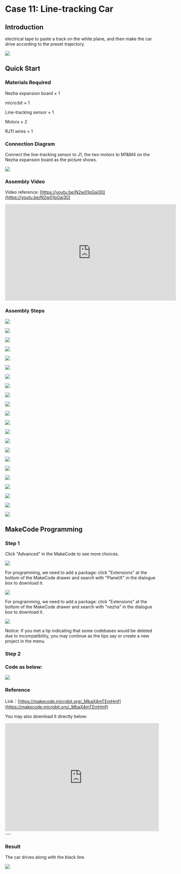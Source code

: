 # Case 11: Line-tracking Car

## Introduction

electrical tape to paste a track on the white plane, and then make the car drive according to the preset trajectory.

![](./images/case_11_01.png)

## Quick Start

### Materials Required

Nezha expansion board × 1

micro:bit × 1

Line-tracking sensor × 1

Motors × 2

RJ11 wires × 1



### Connection Diagram 
Connect the line-tracking sensor to J1, the two motors to M1&M4 on the Nezha expansion board as the picture shows.


![](./images/case_11_04.png)

### Assembly Video

Video reference: [https://youtu.be/N2w01pGaj30](https://youtu.be/N2w01pGaj30)

<iframe width="560" height="315" src="https://www.youtube.com/embed/N2w01pGaj30" frameborder="0" allow="accelerometer; autoplay; clipboard-write; encrypted-media; gyroscope; picture-in-picture" allowfullscreen></iframe>


### Assembly Steps

![](./images/case_step_11_01.png)

![](./images/case_step_11_02.png)

![](./images/case_step_11_03.png)

![](./images/case_step_11_04.png)

![](./images/case_step_11_05.png)

![](./images/case_step_11_06.png)

![](./images/case_step_11_07.png)

![](./images/case_step_11_08.png)

![](./images/case_step_11_09.png)

![](./images/case_step_11_10.png)

![](./images/case_step_11_11.png)

![](./images/case_step_11_12.png)

![](./images/case_step_11_13.png)

![](./images/case_step_11_14.png)

![](./images/case_step_11_15.png)

![](./images/case_step_11_16.png)

![](./images/case_step_11_17.png)

![](./images/case_step_11_18.png)

![](./images/case_step_11_19.png)

![](./images/case_step_11_20.png)

![](./images/case_step_11_21.png)

![](./images/case_step_11_22.png)


## MakeCode Programming




### Step 1

Click "Advanced" in the MakeCode to see more choices.

![](./images/case_01_10.png)

For programming, we need to add a package: click "Extensions" at the bottom of the MakeCode drawer and search with "PlanetX" in the dialogue box to download it. 

![](./images/case_01_11.png)

For programming, we need to add a package: click "Extensions" at the bottom of the MakeCode drawer and search with "nezha" in the dialogue box to download it. 

![](./images/case_03_09.png)

Notice: If you met a tip indicating that some codebases would be deleted due to incompatibility, you may continue as the tips say or create a new project in the menu. 

### Step 2

### Code as below:

![](./images/case_11_15.png)



### Reference
Link：[https://makecode.microbit.org/_MbaX4mTEmHmf](https://makecode.microbit.org/_MbaX4mTEmHmf)

You may also download it directly below:

<div style="position:relative;height:0;padding-bottom:70%;overflow:hidden;"><iframe style="position:absolute;top:0;left:0;width:100%;height:100%;" src="https://makecode.microbit.org/#pub:_MbaX4mTEmHmf" frameborder="0" sandbox="allow-popups allow-forms allow-scripts allow-same-origin"></iframe></div>  
---

### Result
The car drives along with the black line. 

![](./images/case-gif-11.gif)
